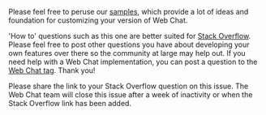 Please feel free to peruse our [samples](https://github.com/microsoft/BotFramework-WebChat/tree/main/samples), which provide a lot of ideas and foundation for customizing your version of Web Chat.

'How to' questions such as this one are better suited for [Stack Overflow](https://stackoverflow.com/tags/botframework). Please feel free to post other questions you have about developing your own features over there so the community at large may help out. If you need help with a Web Chat implementation, you can post a question to the [Web Chat tag](https://stackoverflow.com/questions/tagged/web-chat). Thank you!

Please share the link to your Stack Overflow question on this issue. The Web Chat team will close this issue after a week of inactivity or when the Stack Overflow link has been added.
